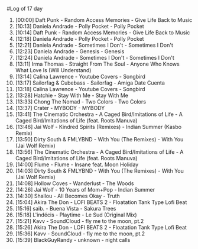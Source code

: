 #Log of 17 day

1. [00:00] Daft Punk - Random Access Memories - Give Life Back to Music
1. [10:13] Daniela Andrade - Polly Pocket - Polly Pocket
1. [10:14] Daft Punk - Random Access Memories - Give Life Back to Music
1. [12:18] Daniela Andrade - Polly Pocket - Polly Pocket
1. [12:21] Daniela Andrade - Sometimes I Don't - Sometimes I Don't
1. [12:23] Daniela Andrade - Genesis - Genesis
1. [12:24] Daniela Andrade - Sometimes I Don't - Sometimes I Don't
1. [13:11] Irma Thomas - Straight From The Soul - Anyone Who Knows What Love Is (Will Understand)
1. [13:14] Calina Lawrence - Youtube Covers - Songbird
1. [13:17] Sailorfag & Cubebass - Sailorfag - Amiga Date Cuenta
1. [13:18] Calina Lawrence - Youtube Covers - Songbird
1. [13:28] Hatchie - Stay With Me - Stay With Me
1. [13:33] Chong The Nomad - Two Colors - Two Colors
1. [13:37] Crater - MYBODY - MYBODY
1. [13:41] The Cinematic Orchestra - A Caged Bird/Imitations of Life - A Caged Bird/Imitations of Life (feat. Roots Manuva)
1. [13:46] Jai Wolf - Kindred Spirits (Remixes) - Indian Summer (Kasbo Remix)
1. [13:50] Dirty South & FMLYBND - With You (The Remixes) - With You (Jai Wolf Remix)
1. [13:56] The Cinematic Orchestra - A Caged Bird/Imitations of Life - A Caged Bird/Imitations of Life (feat. Roots Manuva)
1. [14:00] Flume - Flume - Insane feat. Moon Holiday
1. [14:03] Dirty South & FMLYBND - With You (The Remixes) - With You (Jai Wolf Remix)
1. [14:08] Hollow Coves - Wanderlust - The Woods
1. [14:26] Jai Wolf - 10 Years of Mom+Pop - Indian Summer
1. [14:30] Shallou - All Becomes Okay - Truth
1. [15:04] Akira The Don - LOFI BEATS 2 - Floatation Tank Type Lofi Beat
1. [15:16] saib. - Buena Vista - Sakura Trees
1. [15:18] L'indécis - Playtime - Le Sud (Original Mix)
1. [15:21] Kavv - SoundCloud - fly me to the moon, pt.2
1. [15:26] Akira The Don - LOFI BEATS 2 - Floatation Tank Type Lofi Beat
1. [15:36] Kavv - SoundCloud - fly me to the moon, pt.2
1. [15:39] BlackGuyRandy - unknown - night calls
